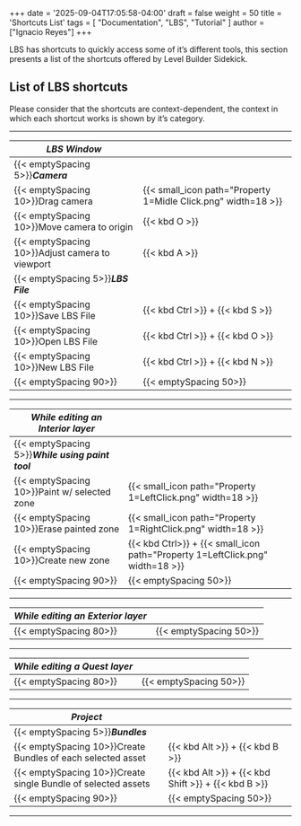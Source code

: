 +++
date = '2025-09-04T17:05:58-04:00'
draft = false
weight = 50
title = 'Shortcuts List'
tags = [ "Documentation", "LBS", "Tutorial" ]
author = ["Ignacio Reyes"]
+++

LBS has shortcuts to quickly access some of it’s different tools, this section presents a list of the shortcuts offered by Level Builder Sidekick.

## List of LBS shortcuts

Please consider that the shortcuts are context-dependent, the context in which each shortcut works is shown by it’s category.

---

| *LBS Window* |  |
| - | - |
| {{< emptySpacing 5>}}***Camera*** | |
| {{< emptySpacing 10>}}Drag camera | {{< small_icon path="Property 1=Midle Click.png" width=18 >}} |
| {{< emptySpacing 10>}}Move camera to origin |   {{< kbd O >}} |
| {{< emptySpacing 10>}}Adjust camera to viewport |   {{< kbd A >}} |
| {{< emptySpacing 5>}}***LBS File*** | |
| {{< emptySpacing 10>}}Save LBS File |   {{< kbd Ctrl >}} + {{< kbd S >}} |
| {{< emptySpacing 10>}}Open LBS File |   {{< kbd Ctrl >}} + {{< kbd O >}} |
| {{< emptySpacing 10>}}New LBS File |   {{< kbd Ctrl >}} + {{< kbd N >}} |
| {{< emptySpacing 90>}} | {{< emptySpacing 50>}} |

---

| *While editing an Interior layer* |  |
| - | - |
| {{< emptySpacing 5>}}***While using paint tool*** |  |
| {{< emptySpacing 10>}}Paint w/ selected zone | {{< small_icon path="Property 1=LeftClick.png" width=18 >}} |
| {{< emptySpacing 10>}}Erase painted zone | {{< small_icon path="Property 1=RightClick.png" width=18 >}} |
| {{< emptySpacing 10>}}Create new zone | {{< kbd Ctrl>}} + {{< small_icon path="Property 1=LeftClick.png" width=18 >}} |
| {{< emptySpacing 90>}} | {{< emptySpacing 50>}} |

---

| *While editing an Exterior layer* | |
|-|-| 
| {{< emptySpacing 80>}} | {{< emptySpacing 50>}} |

---

| *While editing a Quest layer* | |
|-|-| 
| {{< emptySpacing 80>}} | {{< emptySpacing 50>}} |

---

| *Project* |  |
| - | - |
| {{< emptySpacing 5>}}***Bundles*** | |
| {{< emptySpacing 10>}}Create Bundles of each selected asset |   {{< kbd Alt >}} + {{< kbd B >}} |
| {{< emptySpacing 10>}}Create single Bundle of selected assets |   {{< kbd Alt >}} + {{< kbd Shift >}} + {{< kbd B >}} |
| {{< emptySpacing 90>}} | {{< emptySpacing 50>}} |

---